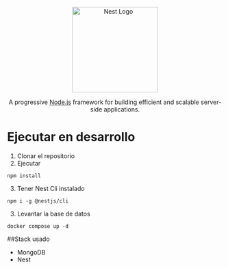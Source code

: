 <p align="center">
  <a href="http://nestjs.com/" target="blank"><img src="https://nestjs.com/img/logo-small.svg" width="200" alt="Nest Logo" /></a>
</p>

[circleci-image]: https://img.shields.io/circleci/build/github/nestjs/nest/master?token=abc123def456
[circleci-url]: https://circleci.com/gh/nestjs/nest

  <p align="center">A progressive <a href="http://nodejs.org" target="_blank">Node.js</a> framework for building efficient and scalable server-side applications.</p>
    <p align="center">

# Ejecutar en desarrollo
1. Clonar el repositorio
2. Ejecutar 
```
npm install
```
3. Tener Nest Cli instalado
```
npm i -g @nestjs/cli
```
3. Levantar la base de datos
```
docker compose up -d
```

##Stack usado
* MongoDB
* Nest
